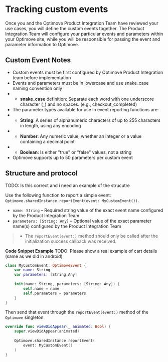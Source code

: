 # Tracking custom events

Once you and the Optimove Product Integration Team have reviewed your use cases, you will define the custom events together. The Product Integration Team will configure your particular events and parameters within your Optimove site, while you will be responsible for passing the event and parameter information to Optimove.

## Custom Event Notes
- Custom events must be first configured by Optimove Product Integration team before  implementation
- Events and parameters must be in lowercase and use snake_case naming convention only
- - **snake_case** definition: Separate each word with one underscore character (_) and no spaces. (e.g., checkout_completed)
- The parameter types available for use in event reporting functions are:
- - **String**: A series of alphanumeric characters of up to 255 characters in length, using any encoding
- - **Number**: Any numeric value, whether an integer or a value containing a decimal point
- - **Boolean**: Is either "true" or "false" values, not a string
- Optimove supports up to 50 parameters per custom event

## Structure and protocol
TODO: Is this correct and i need an example of the strucutre

Use the following function to report a simple event:<br/>`Optimove.sharedInstance.reportEvent(event: MyCustomEvent())`.
- `name: String` – Required string value of the exact event name configured by the Product Integration Team
- `parameters: [String: Any]` – Optional value of the exact parameter name(s) configured by the Product Integration Team

>- The `reportEvent(event:)` method should only be called after the initialization success callback was received.


**Code Snippet Example**
TODO: Please show a real example of cart details (same as we did in android)
```swift
class MyCustomEvent: OptimoveEvent {
    var name: String
    var parameters: [String:Any]
    
    init(name: String, parameters: [String: Any]) {
        self.name = name
        self.parameters = parameters
    }
}
```

Then send that event through the `reportEvent(event:)` method of the `Optimove` singleton.
  
```swift
override func viewDidAppear(_ animated: Bool) {
	super.viewDidAppear(animated)
	
	Optimove.sharedInstance.reportEvent(
		event: MyCustomEvent()
	)
}
```
